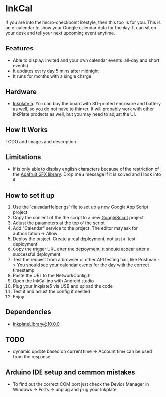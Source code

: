 

# InkCal

If you are into the micro-checkpoint lifestyle, then this tool is for you.
This is an e-calendar to show your Google calendar data for the day. It can sit on your desk and tell your next upcoming event anytime.

## Features
 - Able to display: invited and your own calendar events (all-day and short events)
 - It updates every day 5 mins after midnight
 - It runs for months with a single charge

##  Hardware
- [Inkplate 5](https://soldered.com/product/soldered-inkplate-5-gen2/). You can buy the board with 3D-printed enclosure and battery as well, so you do not have to thinker. It will probably work with other  InkPlate products as well, but you may need to adjust the UI.

## How It Works
TODO add images and description

## Limitations
- If is only able to display english characters because of the restriction of the [Adafruit GFX library](https://github.com/adafruit/Adafruit-GFX-Library). Drop me a message if it is solved and I look into it

## How to set it up
1. Use the 'calendarHelper.gs' file to set up a new Google App Script project
2. Copy the content of the the script to a new [GoogleScript](https://script.google.com/) project 
3. Adjust the parameters at the top of the script
4. Add "Calendar" service to the project. The editor may ask for authorization -> Allow
5. Deploy the project. Create a real deployment, not just a 'test deployment'
6. Copy the trigger URL after the deployment. It should appear after a successful deployment
7. Test the request from a browser or other API testing tool, like Postman -> You should see your calendar events for the day with the correct timestamp
8. Paste the URL to the NetworkConfig.h
9. Open the InkCal.ino with Android studio
10. Plug your Inkplate5 via USB and upload the code
11. Test it and adjust the config if needed
12. Enjoy

## Dependencies
- InkplateLibrary@10.0.0

## TODO
- dynamic update based on current time -> Account time can be used from the response

## Arduino IDE setup and common mistakes
- To find out the correct COM port just check the Device Manager in Windows -> Ports -> unplug and plug your Inkplate
